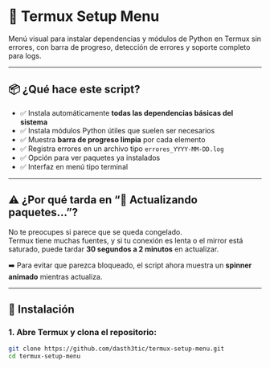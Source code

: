 # 🧰 Termux Setup Menu

Menú visual para instalar dependencias y módulos de Python en Termux sin errores, con barra de progreso, detección de errores y soporte completo para logs.

---

## 📦 ¿Qué hace este script?

- ✅ Instala automáticamente **todas las dependencias básicas del sistema**
- ✅ Instala módulos Python útiles que suelen ser necesarios
- ✅ Muestra **barra de progreso limpia** por cada elemento
- ✅ Registra errores en un archivo tipo `errores_YYYY-MM-DD.log`
- ✅ Opción para ver paquetes ya instalados
- ✅ Interfaz en menú tipo terminal

---

## ⚠️ ¿Por qué tarda en “🔁 Actualizando paquetes…”?

No te preocupes si parece que se queda congelado.  
Termux tiene muchas fuentes, y si tu conexión es lenta o el mirror está saturado, puede tardar **30 segundos a 2 minutos** en actualizar.

➡️ Para evitar que parezca bloqueado, el script ahora muestra un **spinner animado** mientras actualiza.

---

## 🔧 Instalación

### 1. Abre Termux y clona el repositorio:

```bash
git clone https://github.com/dasth3tic/termux-setup-menu.git
cd termux-setup-menu
